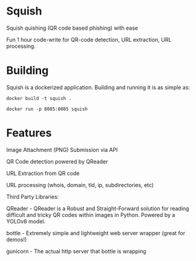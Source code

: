 # Squish
Squish quishing (QR code based phishing) with ease

Fun 1 hour code-write for QR-code detection, URL extraction, URL processing.

# Building

Squish is a dockerized application. Building and running it is as simple as:

`docker build -t squish .`

`docker run -p 8085:8085 squish`

# Features

Image Attachment (PNG) Submission via API

QR Code detection powered by QReader

URL Extraction from QR code

URL processing (whois, domain, tld, ip, subdirectories, etc)


Third Party Libraries:

QReader - QReader is a Robust and Straight-Forward solution for reading difficult and tricky QR codes within images in Python. Powered by a YOLOv8 model.

bottle - Extremely simple and lightweight web server wrapper (great for demos!)

gunicorn - The actual http server that bottle is wrapping

